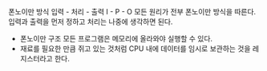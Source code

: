 
폰노이만 방식
입력 - 처리 - 출력 
I - P - O 
모든 원리가 전부 폰노이만 방식을 따른다.
입력과 출력을 먼저 정하고 처리는 나중에 생각하면 된다.

- 폰노이만 구조 
  모든 프로그램은 메모리에 올라와야 실행할 수 있다.
- 재료를 필요한 만큼 쥐고 있는 것처럼 CPU 내에 데이터를 임시로 보관하는 것을 레지스터라고 한다.
